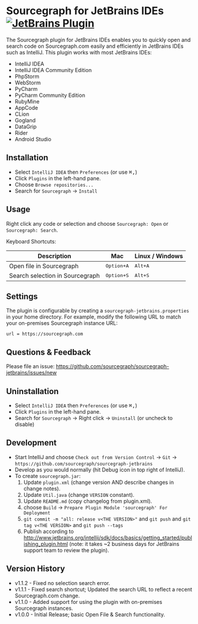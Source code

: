 # Sourcegraph for JetBrains IDEs [![JetBrains Plugin](https://img.shields.io/badge/JetBrains-Sourcegraph-green.svg)](https://plugins.jetbrains.com/plugin/9682-sourcegraph)

The Sourcegraph plugin for JetBrains IDEs enables you to quickly open and search code on Sourcegraph.com easily and efficiently in JetBrains IDEs such as IntelliJ. This plugin works with most JetBrains IDEs:

- IntelliJ IDEA
- IntelliJ IDEA Community Edition
- PhpStorm
- WebStorm
- PyCharm
- PyCharm Community Edition
- RubyMine
- AppCode
- CLion
- Gogland
- DataGrip
- Rider
- Android Studio


## Installation

- Select `IntelliJ IDEA` then `Preferences` (or use <kbd>⌘,</kbd>)
- Click `Plugins` in the left-hand pane.
- Choose `Browse repositories...`
- Search for `Sourcegraph` -> `Install`


## Usage

Right click any code or selection and choose `Sourcegraph: Open` or `Sourcegraph: Search`.

Keyboard Shortcuts:

| Description                     | Mac                 | Linux / Windows  |
|---------------------------------|---------------------|------------------|
| Open file in Sourcegraph        | <kbd>Option+A</kbd> | <kbd>Alt+A</kbd> |
| Search selection in Sourcegraph | <kbd>Option+S</kbd> | <kbd>Alt+S</kbd> |


## Settings

The plugin is configurable by creating a `sourcegraph-jetbrains.properties` in your home directory. For example, modify the following URL to match your on-premises Sourcegraph instance URL:

```
url = https://sourcegraph.com
```


## Questions & Feedback

Please file an issue: https://github.com/sourcegraph/sourcegraph-jetbrains/issues/new


## Uninstallation

- Select `IntelliJ IDEA` then `Preferences` (or use <kbd>⌘,</kbd>)
- Click `Plugins` in the left-hand pane.
- Search for `Sourcegraph` -> Right click -> `Uninstall` (or uncheck to disable)


## Development

- Start IntelliJ and choose `Check out from Version Control` -> `Git` -> `https://github.com/sourcegraph/sourcegraph-jetbrains`
- Develop as you would normally (hit Debug icon in top right of IntelliJ).
- To create `sourcegraph.jar`:
  1. Update `plugin.xml` (change version AND describe changes in change notes).
  2. Update `Util.java` (change `VERSION` constant).
  3. Update `README.md` (copy changelog from plugin.xml).
  5. choose `Build` -> `Prepare Plugin Module 'sourcegraph' For Deployment`
  6. `git commit -m "all: release v<THE VERSION>"` and `git push` and `git tag v<THE VERSION>` and `git push --tags`
  7. Publish according to http://www.jetbrains.org/intellij/sdk/docs/basics/getting_started/publishing_plugin.html (note: it takes ~2 business days for JetBrains support team to review the plugin).


## Version History

- v1.1.2 - Fixed no selection search error.
- v1.1.1 - Fixed search shortcut; Updated the search URL to reflect a recent Sourcegraph.com change.
- v1.1.0 - Added support for using the plugin with on-premises Sourcegraph instances.
- v1.0.0 - Initial Release; basic Open File & Search functionality.
